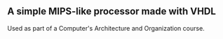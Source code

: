 ## A simple MIPS-like processor made with VHDL

Used as part of a Computer's Architecture and Organization course.
